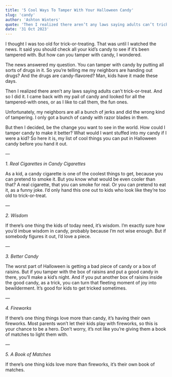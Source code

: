 ```yaml
---
title: '5 Cool Ways To Tamper With Your Halloween Candy'
slug: 'candy'
author: 'Ashton Winters'
quote: 'Then I realized there aren’t any laws saying adults can’t trick-or-treat. And so I did it. I came back with my pail of candy and looked for all the tampered-with ones, or as I like to call them, the fun ones.'
date: '31 Oct 2023'
---
```


I thought I was too old for trick-or-treating. That was until I watched the news. It said you should check all your kid’s candy to see if it’s been tampered with. But how can you tamper with candy, I wondered.

The news answered my question. You can tamper with candy by putting all sorts of drugs in it. So you’re telling me my neighbors are handing out drugs? And the drugs are candy-flavored? Man, kids have it made these days.

Then I realized there aren’t any laws saying adults can’t trick-or-treat. And so I did it. I came back with my pail of candy and looked for all the tampered-with ones, or as I like to call them, the fun ones.

Unfortunately, my neighbors are all a bunch of jerks and did the wrong kind of tampering. I only got a bunch of candy with razor blades in them.

But then I decided, be the change you want to see in the world. How could I tamper candy to make it better? What would I want stuffed into my candy if I were a kid? So here it is, my list of cool things you can put in Halloween candy before you hand it out.

—

*1. Real Cigarettes in Candy Cigarettes*

As a kid, a candy cigarette is one of the coolest things to get, because you can pretend to smoke it. But you know what would be even cooler than that? A real cigarette, that you can smoke for real. Or you can pretend to eat it, as a funny joke. I’d only hand this one out to kids who look like they’re too old to trick-or-treat.

—

*2. Wisdom*

If there’s one thing the kids of today need, it’s wisdom. I’m exactly sure how you’d imbue wisdom in candy, probably because I’m not wise enough. But if somebody figures it out, I’d love a piece.

—

*3. Better Candy*

The worst part of Halloween is getting a bad piece of candy or a box of raisins. But if you tamper with the box of raisins and put a good candy in there, you’ll make a kid’s night. And if you put another box of raisins inside the good candy, as a trick, you can turn that fleeting moment of joy into bewilderment. It’s good for kids to get tricked sometimes.

—

*4. Fireworks*

If there’s one thing things love more than candy, it’s having their own fireworks. Most parents won’t let their kids play with fireworks, so this is your chance to be a hero. Don’t worry, it’s not like you’re giving them a book of matches to light them with.

—

*5. A Book of Matches*

If there’s one thing kids love more than fireworks, it’s their own book of matches.